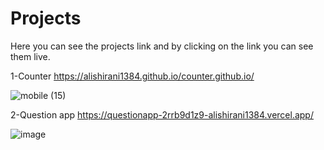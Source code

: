 # Projects

Here you can see the projects link and by clicking on the link you can see them live.

1-Counter
https://alishirani1384.github.io/counter.github.io/


![mobile (15)](https://user-images.githubusercontent.com/87601568/137597843-717f3d67-e8c6-4a01-bc7a-6b0d87d9b714.png)

2-Question app
https://questionapp-2rrb9d1z9-alishirani1384.vercel.app/

![image](https://user-images.githubusercontent.com/87601568/142386595-510e804d-85d3-44f6-bce4-6e130b6d27b6.png)







